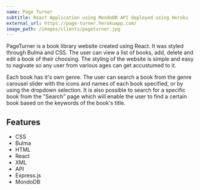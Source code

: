 ```yaml
---
name: Page Turner
subtitle: React Application using MondoDB API deployed using Heroku
external_url: https://page-turner.herokuapp.com/
image_path: /images/clients/pageturner.jpg
---
```


PageTurner is a book library website created using React. It was styled through Bulma and CSS. The user can view a list of books, add, delete and edit a book of their choosing. The styling of the website is simple and easy to nagivate so any user from various ages can get accustumed to it.

Each book has it's own genre. The user can search a book from the genre carousel slider with the icons and names of each book specified, or by using the dropdown selection. It is also possible to search for a specific book from the "Search" page which will enable the user to find a certain book based on the keywords of the book's title.

## Features

* CSS
* Bulma
* HTML
* React
* XML
* API
* Express.js
* MondoDB